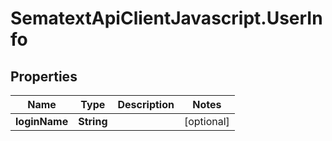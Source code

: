 # SematextApiClientJavascript.UserInfo

## Properties
Name | Type | Description | Notes
------------ | ------------- | ------------- | -------------
**loginName** | **String** |  | [optional] 


